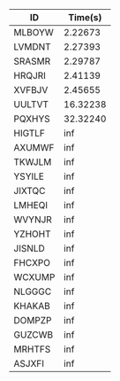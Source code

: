 |ID|Time(s)|
|-|-|
|MLBOYW|2.22673|
|LVMDNT|2.27393|
|SRASMR|2.29787|
|HRQJRI|2.41139|
|XVFBJV|2.45655|
|UULTVT|16.32238|
|PQXHYS|32.32240|
|HIGTLF|inf|
|AXUMWF|inf|
|TKWJLM|inf|
|YSYILE|inf|
|JIXTQC|inf|
|LMHEQI|inf|
|WVYNJR|inf|
|YZHOHT|inf|
|JISNLD|inf|
|FHCXPO|inf|
|WCXUMP|inf|
|NLGGGC|inf|
|KHAKAB|inf|
|DOMPZP|inf|
|GUZCWB|inf|
|MRHTFS|inf|
|ASJXFI|inf|
